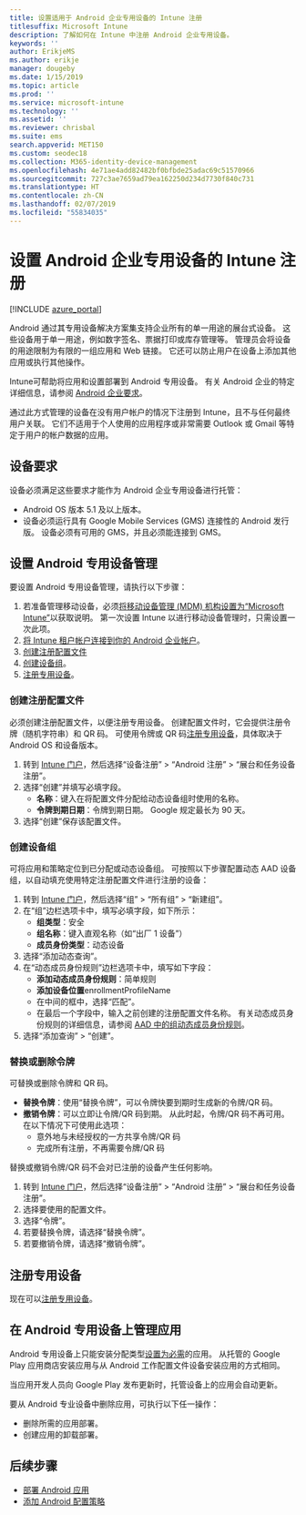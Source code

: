 ```yaml
---
title: 设置适用于 Android 企业专用设备的 Intune 注册
titlesuffix: Microsoft Intune
description: 了解如何在 Intune 中注册 Android 企业专用设备。
keywords: ''
author: ErikjeMS
ms.author: erikje
manager: dougeby
ms.date: 1/15/2019
ms.topic: article
ms.prod: ''
ms.service: microsoft-intune
ms.technology: ''
ms.assetid: ''
ms.reviewer: chrisbal
ms.suite: ems
search.appverid: MET150
ms.custom: seodec18
ms.collection: M365-identity-device-management
ms.openlocfilehash: 4e71ae4add82482bf0bfbde25adac69c51570966
ms.sourcegitcommit: 727c3ae7659ad79ea162250d234d7730f840c731
ms.translationtype: HT
ms.contentlocale: zh-CN
ms.lasthandoff: 02/07/2019
ms.locfileid: "55834035"
---
```

# <a name="set-up-intune-enrollment-of-android-enterprise-dedicated-devices"></a>设置 Android 企业专用设备的 Intune 注册

[!INCLUDE [azure_portal](./includes/azure_portal.md)]

Android 通过其专用设备解决方案集支持企业所有的单一用途的展台式设备。 这些设备用于单一用途，例如数字签名、票据打印或库存管理等。 管理员会将设备的用途限制为有限的一组应用和 Web 链接。 它还可以防止用户在设备上添加其他应用或执行其他操作。

Intune可帮助将应用和设置部署到 Android 专用设备。 有关 Android 企业的特定详细信息，请参阅 [Android 企业要求](https://support.google.com/work/android/answer/6174145?hl=en&ref_topic=6151012)。

通过此方式管理的设备在没有用户帐户的情况下注册到 Intune，且不与任何最终用户关联。 它们不适用于个人使用的应用程序或非常需要 Outlook 或 Gmail 等特定于用户的帐户数据的应用。

## <a name="device-requirements"></a>设备要求

设备必须满足这些要求才能作为 Android 企业专用设备进行托管：

- Android OS 版本 5.1 及以上版本。
- 设备必须运行具有 Google Mobile Services (GMS) 连接性的 Android 发行版。 设备必须有可用的 GMS，并且必须能连接到 GMS。

## <a name="set-up-android-dedicated-device-management"></a>设置 Android 专用设备管理

要设置 Android 专用设备管理，请执行以下步骤：

1. 若准备管理移动设备，必须[将移动设备管理 (MDM) 机构设置为“Microsoft Intune”](mdm-authority-set.md)以获取说明。 第一次设置 Intune 以进行移动设备管理时，只需设置一次此项。
2. [将 Intune 租户帐户连接到你的 Android 企业帐户](connect-intune-android-enterprise.md)。
3. [创建注册配置文件](#create-an-enrollment-profile)
4. [创建设备组](#create-a-device-group)。
5. [注册专用设备](#enroll-the-dedicated-devices)。

### <a name="create-an-enrollment-profile"></a>创建注册配置文件

必须创建注册配置文件，以便注册专用设备。 创建配置文件时，它会提供注册令牌（随机字符串）和 QR 码。 可使用令牌或 QR 码[注册专用设备](#enroll-the-dedicated-devices)，具体取决于 Android OS 和设备版本。

1. 转到 [Intune 门户](https://portal.azure.com)，然后选择“设备注册” > “Android 注册” > “展台和任务设备注册”。
2. 选择“创建”并填写必填字段。
    - **名称**：键入在将配置文件分配给动态设备组时使用的名称。
    - **令牌到期日期**：令牌到期日期。 Google 规定最长为 90 天。
3. 选择“创建”保存该配置文件。

### <a name="create-a-device-group"></a>创建设备组

可将应用和策略定位到已分配或动态设备组。 可按照以下步骤配置动态 AAD 设备组，以自动填充使用特定注册配置文件进行注册的设备：

1. 转到 [Intune 门户](https://portal.azure.com)，然后选择“组” > “所有组” > “新建组”。
2. 在“组”边栏选项卡中，填写必填字段，如下所示：
    - **组类型**：安全
    - **组名称**：键入直观名称（如“出厂 1 设备”）
    - **成员身份类型**：动态设备
3. 选择“添加动态查询”。
4. 在“动态成员身份规则”边栏选项卡中，填写如下字段：
    - **添加动态成员身份规则**：简单规则
    - **添加设备位置**enrollmentProfileName
    - 在中间的框中，选择“匹配”。
    - 在最后一个字段中，输入之前创建的注册配置文件名称。
    有关动态成员身份规则的详细信息，请参阅 [AAD 中的组动态成员身份规则](https://docs.microsoft.com/azure/active-directory/users-groups-roles/groups-dynamic-membership)。 
5. 选择“添加查询” > “创建”。

### <a name="replace-or-remove-tokens"></a>替换或删除令牌

可替换或删除令牌和 QR 码。

- **替换令牌**：使用“替换令牌”，可以令牌快要到期时生成新的令牌/QR 码。
- **撤销令牌**：可以立即让令牌/QR 码到期。 从此时起，令牌/QR 码不再可用。 在以下情况下可使用此选项：
    - 意外地与未经授权的一方共享令牌/QR 码
    - 完成所有注册，不再需要令牌/QR 码

替换或撤销令牌/QR 码不会对已注册的设备产生任何影响。

1. 转到 [Intune 门户](https://portal.azure.com)，然后选择“设备注册” > “Android 注册” > “展台和任务设备注册”。
2. 选择要使用的配置文件。
3. 选择“令牌”。
4. 若要替换令牌，请选择“替换令牌”。
5. 若要撤销令牌，请选择“撤销令牌”。

## <a name="enroll-the-dedicated-devices"></a>注册专用设备

现在可以[注册专用设备](android-dedicated-devices-fully-managed-enroll.md)。

## <a name="managing-apps-on-android-dedicated-devices"></a>在 Android 专用设备上管理应用

Android 专用设备上只能安装分配类型[设置为必需](apps-deploy.md#assign-an-app)的应用。 从托管的 Google Play 应用商店安装应用与从 Android 工作配置文件设备安装应用的方式相同。

当应用开发人员向 Google Play 发布更新时，托管设备上的应用会自动更新。

要从 Android 专业设备中删除应用，可执行以下任一操作：
-   删除所需的应用部署。
-   创建应用的卸载部署。

## <a name="next-steps"></a>后续步骤
- [部署 Android 应用](apps-deploy.md)
- [添加 Android 配置策略](device-profiles.md)
